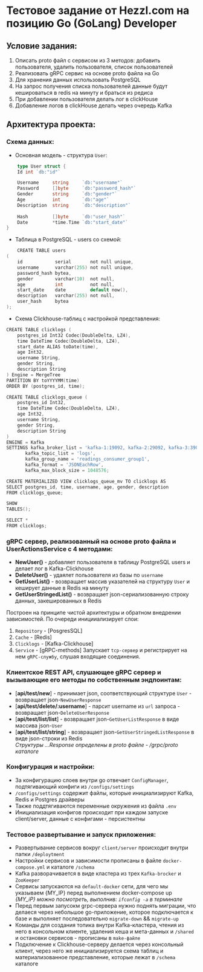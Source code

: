 # Тестовое задание от Hezzl.com на позицию Go (GoLang) Developer
## Условие задания:
1. Описать proto файл с сервисом из 3 методов: добавить пользователя, удалить пользователя, список пользователей  
2. Реализовать gRPC сервис на основе proto файла на Go  
3. Для хранения данных использовать PostgreSQL  
4. На запрос получения списка пользователей данные будут кешироваться в redis на минуту и браться из редиса  
5. При добавлении пользователя делать лог в clickHouse   
6. Добавление логов в clickHouse делать через очередь Kafka

## Архитектура проекта:
### Схема данных:
* Основная модель - структура `User`:
```go
    type User struct {
	Id int `db:"id"`

	Username     string     `db:"username"`
	Password     []byte     `db:"password_hash"`
	Gender       string     `db:"gender"`
	Age          int        `db:"age"`
	Description  string     `db:"description"`
	
	Hash         []byte     `db:"user_hash"`
	Date         *time.Time `db:"start_date"`
}
```
* Таблица в PostgreSQL - users со схемой:
```go
    CREATE TABLE users
(
    id            serial       not null unique,
    username      varchar(255) not null unique,
    password_hash bytea,
    gender        varchar(10)  not null,
    age           int          not null,
    start_date    date         default now(),
    description   varchar(255) not null,
    user_hash     bytea
);  
``` 
* Схема Clickhouse-таблиц с настройкой представления:
```go
CREATE TABLE clicklogs (
    postgres_id Int32 Codec(DoubleDelta, LZ4),
    time DateTime Codec(DoubleDelta, LZ4),
    start_date ALIAS toDate(time),
    age Int32,
    username String,
    gender String,
    description String
) Engine = MergeTree
PARTITION BY toYYYYMM(time)
ORDER BY (postgres_id, time); 

CREATE TABLE clicklogs_queue (
    postgres_id Int32,
    time DateTime Codec(DoubleDelta, LZ4),
    age Int32,
    username String,
    gender String,
    description String
)
ENGINE = Kafka
SETTINGS kafka_broker_list = 'kafka-1:19092, kafka-2:29092, kafka-3:39092',
       kafka_topic_list = 'logs',
       kafka_group_name = 'readings_consumer_group1',
       kafka_format = 'JSONEachRow',
       kafka_max_block_size = 1048576; 

CREATE MATERIALIZED VIEW clicklogs_queue_mv TO clicklogs AS
SELECT postgres_id, time, username, age, gender, description
FROM clicklogs_queue;  

SHOW
TABLES();

SELECT *
FROM clicklogs;
``` 

### gRPC сервер, реализованный на основе proto файла и UserActionsService с 4 методами:
* __NewUser()__ - добавляет пользователя в таблицу PostgreSQL users и делает лог в Kafka-Clickhouse
* __DeleteUser()__ - удаялет пользователя из базы по `username`
* __GetUserList()__ - возвращает массив указателей на структуру `User` и кеширует данные в Redis на минуту
* __GetUserStringedList()__ - возвращает json-сериализованную строку данных, закешированных в Redis

Построен на принципе чистой архитектуры и обратном внедрении зависимостей.
По очереди иницииализирует слои:
1. `Repository` - [PosgresSQL]
2. `Cache` - [Redis]
3. `Clicklogs` - [Kafka-Clickhouse]
4. `Service` - [gRPC-methods]
Запускает `tcp-сервер` и регистрирует на нем `gRPC-службу`, слушая входящие соединения.

### Клиентское REST API, слушающее gRPC сервер и вызывающие его методы по собственным эндпоинтам:
* [__api/test/new__] - принимает json, соответствующий структуре `User` - возвращает json-`NewUserResponse`
* [__api/test/delete/:username__] - парсит username из `url` запроса - возвращает json-`DeleteUserResponse`
* [__api/test/list/list__] - возвращает json-`GetUserListResponse` в виде массива json-`User`
* [__api/test/list/string__] - возвращает json-`GetUserStringedListResponse` в виде json-строки из Redis\
*Структуры ...Response определены в proto файле - /grpc/proto каталоге*

 
### Конфигурация и настройки:
* За конфигурацию слоев внутри go отвечает `ConfigManager`, подтягивающий конфиги из `/configs/settings`
* `/configs/settings` содержит файлы, которые инициализируют Kafka, Redis и Postgres драйверы
* Также поддтягиваются переменные окружения из файла `.env`
* Инициализация конфигов происходит при каждом запуске client/server, данные с конфигами - персистентны

### Тестовое развертывание и запуск приложения:
* Развертывание сервисов вокруг `client/server` происходит внутри папки `/deploytment`
* Настройки сервисов и зависимости прописаны в файле `docker-compose.yml` и каталоге `/schema`
* Kafka разворачивается в виде кластера из трех `Kafka-brocker` и `ZooKeeper`
* Сервисы запускаются на `default-docker` сети, для чего мы указываем {MY_IP} перед выполнением docker-compose up\
*{MY_iP} можно посмотреть, выполнив: `ifconfig -a` в терминале*
* Перед первым запусокм grpc-сервера нужно поднять миграции, что делаеся через небольшое go-приложение, которое подключается к базе и выполняет последовательно `migrate-down` && `migrate-up`
* Команды для создания топика внутри Kafka-кластера, чтения из него в консольном клиенте, удаления кеша и мета-данных и `/shared` и остановки сервисов - прописаны в `make-файле`
* Подключение к Clickhouse-серверу делается через консольный клиент, через него же инициализируется схема таблиц и материализованное представление, которые лежат в `/schema` каталоге
